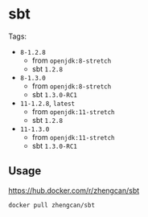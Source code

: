 # sbt

Tags:
- `8-1.2.8`
  - from `openjdk:8-stretch`
  - sbt `1.2.8`
- `8-1.3.0`
  - from `openjdk:8-stretch`
  - sbt `1.3.0-RC1`
- `11-1.2.8`, `latest`
  - from `openjdk:11-stretch`
  - sbt `1.2.8`
- `11-1.3.0`
  - from `openjdk:11-stretch`
  - sbt `1.3.0-RC1`
  
## Usage

https://hub.docker.com/r/zhengcan/sbt

```
docker pull zhengcan/sbt
```
